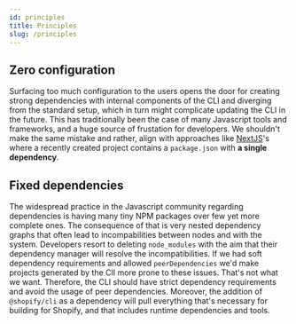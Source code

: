 ```yaml
---
id: principles
title: Principles
slug: /principles
---
```



## Zero configuration

Surfacing too much configuration to the users opens the door for creating strong dependencies with internal components of the CLI
and diverging from the standard setup, which in turn might complicate updating the CLI in the future.
This has traditionally been the case of many Javascript tools and frameworks,
and a huge source of frustation for developers.
We shouldn't make the same mistake and rather,
align with approaches like [NextJS](https://nextjs.org/)'s where a recently created project contains a `package.json` with **a single dependency**.


## Fixed dependencies

The widespread practice in the Javascript community regarding dependencies is having many tiny NPM packages over few yet more complete ones.
The consequence of that is very nested dependency graphs that often lead to incompabilities between nodes and with the system.
Developers resort to deleting `node_modules` with the aim that their dependency manager will resolve the incompatibilities.
If we had soft dependency requirements and allowed `peerDependencies` we'd make projects generated by the ClI more prone to these issues.
That's not what we want. Therefore, the CLI should have strict dependency requirements and avoid the usage of peer dependencies.
Moreover, the addition of `@shopify/cli` as a dependency will pull everything that's necessary for building for Shopify, and that includes runtime dependencies and tools.
